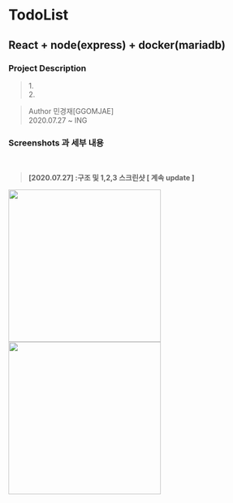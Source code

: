 
TodoList
==================== 
React + node(express) + docker(mariadb)
------------ 
### Project Description    
> 1.<br> 
> 2.<br>


>Author 민경재[GGOMJAE] <br>
2020.07.27 ~ ING <br>

### Screenshots 과 세부 내용
<br>

>**[2020.07.27] :구조 및 1,2,3 스크린샷 [ 계속 update ]** <br>
<div>
    <img width ="300" src = "">
    <img width ="300" src = "">
</div>
<br>
